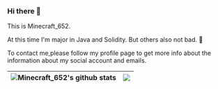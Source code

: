 ### Hi there 👋

This is Minecraft_652.

At this time I'm major in Java and Solidity. But others also not bad. 🤗

To contact me,please follow my profile page to get more info about the information about my social account and emails.

|<img align="center" src="https://github-readme-stats.vercel.app/api?username=minecraft652&count_private=true&show_icons=true&include_all_commits=true&title_color=359697&icon_color=359697&hide_border=true" alt="Minecraft_652's github stats" /> | <img align="center" src="https://github-readme-stats.vercel.app/api/top-langs/?username=minecraft652&layout=compact&title_color=359697&icon_color=359697&hide_border=true" /> |
| ------------- | ------------- |

